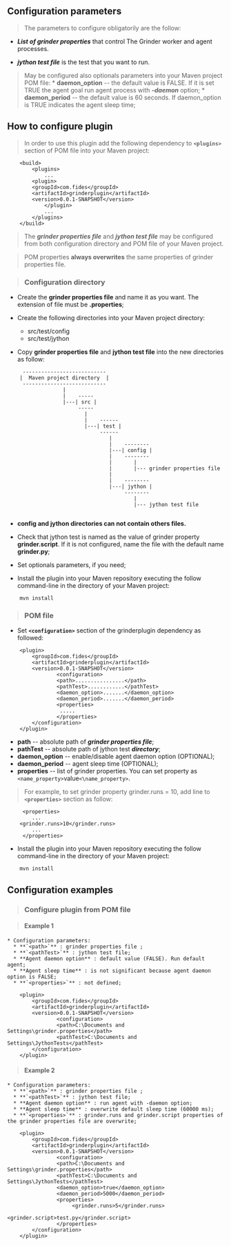 ## Configuration parameters ##

> The parameters to configure obligatorily are the follow:
  * **_List of grinder properties_** that control The Grinder worker and agent processes.

  * **_jython test file_** is the test that you want to run.

> May be configured also optionals parameters into your Maven project POM file:
    * **daemon\_option** -- the default value is FALSE. If it is set TRUE the agent goal run agent process with **_-daemon_** option;
    * **daemon\_period** -- the default value is 60 seconds. If daemon\_option is TRUE indicates the agent sleep time;

## How to configure plugin ##

> In order to use this plugin add the following dependency to **`<plugins>`** section of POM file into your Maven project:
```
    <build>
        <plugins>
            ...
	    <plugin>
		<groupId>com.fides</groupId>
		<artifactId>grinderplugin</artifactId>
		<version>0.0.1-SNAPSHOT</version>
            </plugin>
            ...
        </plugins>
    </build>
```
> The **_grinder properties file_** and **_jython test file_** may be configured from both configuration directory and POM file of your Maven project.

> POM properties **always overwrites** the same properties of grinder properties file.

> ### Configuration directory ###

  * Create the **grinder properties file** and name it as you want. The extension of file must be **.properties**;

  * Create the following directories into your Maven project directory:
    * src/test/config
    * src/test/jython

  * Copy **grinder properties file** and **jython test file** into the new directories as follow:
```
     ---------------------------
    |  Maven project directory  |
     ---------------------------
                  |
                  |    -----
                  |---| src |
                       -----
                         |
                         |    ------
                         |---| test |
                              ------
                                 |
                                 |    --------
                                 |---| config |
                                 |    --------
                                 |       |
                                 |       |--- grinder properties file
                                 |
                                 |    --------
                                 |---| jython |
                                      --------
                                         |
                                         |--- jython test file
                                 
```
  * **config and jython directories can not contain others files.**

  * Check that jython test is named as the value of grinder property **grinder.script**. If it is not configured, name the file with the default name **grinder.py**;

  * Set optionals parameters, if you need;

  * Install the plugin into your Maven repository executing the follow command-line in the directory of your Maven project:
```
    mvn install
```

> ### POM file ###

  * Set **`<configuration>`** section of the grinderplugin dependency as followed:
```
    <plugin>
		<groupId>com.fides</groupId>
		<artifactId>grinderplugin</artifactId>
		<version>0.0.1-SNAPSHOT</version>
                <configuration>
				<path>................</path>
				<pathTest>............</pathTest> 
				<daemon_option>.......</daemon_option>
				<daemon_period>.......</daemon_period>
				<properties>
				 .....
				</properties>
		</configuration>
    </plugin>
```
  * **path**          -- absolute path of **_grinder properties file_**;
  * **pathTest**      -- absolute path of jython test **_directory_**;
  * **daemon\_option** -- enable/disable agent daemon option (OPTIONAL);
  * **daemon\_period** -- agent sleep time (OPTIONAL);
  * **properties**    -- list of grinder properties. You can set property as `<name_property>`value`<\name_property>`.
> For example, to set grinder property grinder.runs = 10, add line to **`<properties>`** section as follow:
```
     <properties>
        ...
	<grinder.runs>10</grinder.runs>
        ...
     </properties>
```

  * Install the plugin into your Maven repository executing the follow command-line in the directory of your Maven project:
```
    mvn install
```


## Configuration examples ##

> ### Configure plugin from POM file ###

> #### Example 1 ####
    * Configuration parameters:
      * **`<path>`** : grinder properties file ;
      * **`<pathTest>`** : jython test file;
      * **Agent daemon option** : default value (FALSE). Run default agent;
      * **Agent sleep time** : is not significant because agent daemon option is FALSE;
      * **`<properties>`** : not defined;
```
    <plugin>
		<groupId>com.fides</groupId>
		<artifactId>grinderplugin</artifactId>
		<version>0.0.1-SNAPSHOT</version>
                <configuration>
				<path>C:\Documents and Settings\grinder.properties</path>
				<pathTest>C:\Documents and Settings\JythonTests</pathTest> 
		</configuration>
    </plugin>
```

> #### Example 2 ####
    * Configuration parameters:
      * **`<path>`** : grinder properties file ;
      * **`<pathTest>`** : jython test file;
      * **Agent daemon option** : run agent with -daemon option;
      * **Agent sleep time** : overwrite default sleep time (60000 ms);
      * **`<properties>`** : grinder.runs and grinder.script properties of the grinder properties file are overwrite;
```
    <plugin>
		<groupId>com.fides</groupId>
		<artifactId>grinderplugin</artifactId>
		<version>0.0.1-SNAPSHOT</version>
                <configuration>
				<path>C:\Documents and Settings\grinder.properties</path>
				<pathTest>C:\Documents and Settings\JythonTests</pathTest> 
				<daemon_option>true</daemon_option>
				<daemon_period>5000</daemon_period>
				<properties>
				     <grinder.runs>5</grinder.runs>
                                     <grinder.script>test.py</grinder.script>
				</properties>
		</configuration>
    </plugin>
```